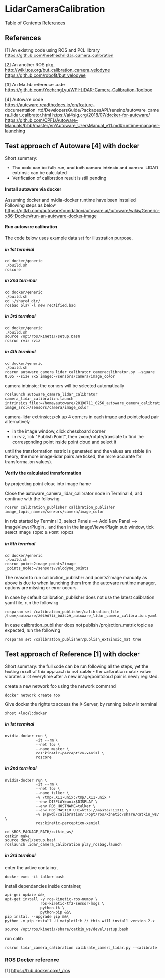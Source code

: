 # LidarCameraCalibration

Table of Contents
[References](##References)

## References
[1] An existing code using ROS and PCL library \
https://github.com/heethesh/lidar_camera_calibration

[2] An another ROS pkg, \
http://wiki.ros.org/but_calibration_camera_velodyne \
https://github.com/robofit/but_velodyne

[3] An Matlab reference code \
https://github.com/YechengLyu/WPI-LiDAR-Camera-Calibration-Toolbox

[4] Autoware code \
https://autoware.readthedocs.io/en/feature-documentation_rtd/DevelopersGuide/PackagesAPI/sensing/autoware_camera_lidar_calibrator.html
https://ai4sig.org/2018/07/docker-for-autoware/
https://github.com/CPFL/Autoware-Manuals/blob/master/en/Autoware_UsersManual_v1.1.md#runtime-manager-launching


## Test approach of Autoware [4] with docker
Short summary:
- The code can be fully run, and both camera intrinsic and camera-LIDAR extrinsic can be calculated
- Verification of calibration result is still pending

#### Install autoware via docker
Assuming docker and nvidia-docker runtime have been installed \
Following steps as below \
https://gitlab.com/autowarefoundation/autoware.ai/autoware/wikis/Generic-x86-Docker#run-an-autoware-docker-image

#### Run autoware calibration
The code below uses example data set for illustration purpose.

##### in 1st terminal
```
cd docker/generic
./build.sh
roscore
```

##### in 2nd terminal
```
cd docker/generic
./build.sh
cd ~/shared_dir/
rosbag play -l new_rectified.bag
```
##### in 3rd terminal
```
cd docker/generic
./build.sh
source /opt/ros/kinetic/setup.bash
rosrun rviz rviz
```

##### in 4th terminal
```
cd docker/generic
./build.sh
rosrun autoware_camera_lidar_calibrator cameracalibrator.py --square 0.05 --size 7x5 image:=/sensors/camera/image_color 
```
camera intrinsic; the corners will be selected automatically 
```
roslaunch autoware_camera_lidar_calibrator camera_lidar_calibration.launch intrinsics_file:=/home/autoware/20190711_0256_autoware_camera_calibration.yaml image_src:=/sensors/camera/image_color 
```
camera-lidar extrinsic; pick up 4 corners in each image and point cloud pair alternatively
- in the image window, click chessboard corner 
- in rviz, tick "Publish Point", then zoom/rotate/translate to find the corresponding point inside point cloud and select it

until the transformation matrix is generated and the values are stable (in theory, the more image-lidar pairs are ticked, the more accurate for transformation values).

#### Verify the calculated transformation 
by projecting point cloud into image frame

Close the autoware_camera_lidar_calibrator node in Terminal 4, and continue with the following
```
rosrun calibration_publisher calibration_publisher  image_topic_name:=/sensors/camera/image_color
```
in rviz started by Terminal 3, select Panels –> Add New Panel –> ImageViewerPlugin，and then in the ImageViewerPlugin sub window, tick select Image Topic & Point Topics

##### in 5th terminal
```
cd docker/generic
./build.sh
rosrun points2image points2image _points_node:=/sensors/velodyne_points
```
The reason to run calibration_publisher and points2image manually as above is due to when launching them from the autoware runtime manager, options are missing or error occurs.

In case by default calibration_publisher does not use the latest calibration yaml file, run the following
```
rosparam set /calibration_publisher/calibration_file /home/autoware/20190716_083429_autoware_lidar_camera_calibration.yaml
```
In case calibration_publisher does not publish /projection_matrix topic as expected, run the following
```
rosparam set /calibration_publisher/publish_extrinsic_mat true
```

## Test approach of Reference [1] with docker
Short summary: the full code can be run following all the steps, yet the testing result of this approach is not stable - the calibration matrix value vibrates a lot everytime after a new image/pointcloud pair is newly registed. 

create a new network foo using the network command
```
docker network create foo
```
Give docker the rights to access the X-Server, by running below in terminal
```
xhost +local:docker
```

##### in 1st terminal
```
nvidia-docker run \
              -it --rm \
              --net foo \
              --name master \
              ros:kinetic-perception-xenial \
              roscore
```

##### in 2nd terminal

```
nvidia-docker run \
              -it --rm \
              --net foo \
              --name talker \
              -v /tmp/.X11-unix:/tmp/.X11-unix \
              --env DISPLAY=unix$DISPLAY \
              --env ROS_HOSTNAME=talker \
              --env ROS_MASTER_URI=http://master:11311 \
              -v $(pwd)/calibration/:/opt/ros/kinetic/share/catkin_ws/ \
              ros:kinetic-perception-xenial

cd $ROS_PACKAGE_PATH/catkin_ws/
catkin_make
source devel/setup.bash
roslaunch lidar_camera_calibration play_rosbag.launch
```

##### in 3rd terminal
enter the active container,
```
docker exec -it talker bash
```

install dependancies inside container,
```
apt-get update &&\
apt-get install -y ros-kinetic-ros-numpy \
                ros-kinetic-tf2-sensor-msgs \
                python-tk \
                python-pip &&\
pip install --upgrade pip &&\
python -m pip install -U matplotlib // this will install version 2.x

source /opt/ros/kinetic/share/catkin_ws/devel/setup.bash
```

run calib
```
rosrun lidar_camera_calibration calibrate_camera_lidar.py --calibrate
```
### ROS Docker reference
[1] https://hub.docker.com/_/ros
